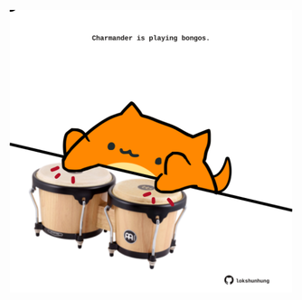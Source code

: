 <!-- built at 25/09/2022, 22:00:55 UTC -->
<p align="center">
  <img width="500" height="500" src="./ReadmeImage.svg">
</p>
